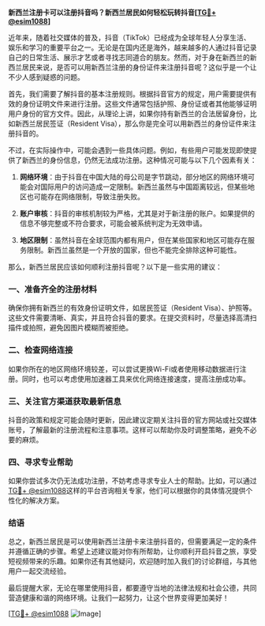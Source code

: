 **新西兰注册卡可以注册抖音吗？新西兰居民如何轻松玩转抖音[[TG💪+ @esim1088](https://t.me/s/esim1088)]**

近年来，随着社交媒体的普及，抖音（TikTok）已经成为全球年轻人分享生活、娱乐和学习的重要平台之一。无论是在国内还是海外，越来越多的人通过抖音记录自己的日常生活、展示才艺或者寻找志同道合的朋友。然而，对于身在新西兰的新西兰居民来说，是否可以用新西兰注册的身份证件来注册抖音呢？这似乎是一个让不少人感到疑惑的问题。

首先，我们需要了解抖音的基本注册规则。根据抖音官方的规定，用户需要提供有效的身份证明文件来进行注册。这些文件通常包括护照、身份证或者其他能够证明用户身份的官方文件。因此，从理论上讲，如果你持有新西兰的合法居留身份，比如新西兰居民签证（Resident Visa），那么你是完全可以用新西兰的身份证件来注册抖音的。

不过，在实际操作中，可能会遇到一些具体问题。例如，有些用户可能发现即使提供了新西兰的身份信息，仍然无法成功注册。这种情况可能与以下几个因素有关：

1. **网络环境**：由于抖音在中国大陆的母公司是字节跳动，部分地区的网络环境可能会对国际用户的访问造成一定限制。新西兰虽然与中国距离较远，但某些地区也可能存在网络限制，导致注册失败。
   
2. **账户审核**：抖音的审核机制较为严格，尤其是对于新注册的账户。如果提供的信息不够完整或不符合要求，可能会被系统判定为无效申请。

3. **地区限制**：虽然抖音在全球范围内都有用户，但在某些国家和地区可能存在服务限制。新西兰虽然是一个开放的国家，但也不能完全排除这种可能性。

那么，新西兰居民应该如何顺利注册抖音呢？以下是一些实用的建议：

### 一、准备齐全的注册材料

确保你拥有新西兰的有效身份证明文件，如居民签证（Resident Visa）、护照等。这些文件需要清晰、真实，并且符合抖音的要求。在提交资料时，尽量选择高清扫描件或拍照，避免因图片模糊而被拒绝。

### 二、检查网络连接

如果你所在的地区网络环境较差，可以尝试更换Wi-Fi或者使用移动数据进行注册。同时，也可以考虑使用加速器工具来优化网络连接速度，提高注册成功率。

### 三、关注官方渠道获取最新信息

抖音的政策和规定可能会随时更新，因此建议定期关注抖音的官方网站或社交媒体账号，了解最新的注册流程和注意事项。这样可以帮助你及时调整策略，避免不必要的麻烦。

### 四、寻求专业帮助

如果你尝试多次仍无法成功注册，不妨考虑寻求专业人士的帮助。比如，可以通过[TG💪+ @esim1088](https://t.me/s/esim1088)这样的平台咨询相关专家，他们可以根据你的具体情况提供个性化的解决方案。

### 结语

总之，新西兰居民是可以使用新西兰注册卡来注册抖音的，但需要满足一定的条件并遵循正确的步骤。希望上述建议能对你有所帮助，让你顺利开启抖音之旅，享受短视频带来的乐趣。如果你还有其他疑问，欢迎随时加入我们的讨论群组，与其他用户一起交流经验。

最后提醒大家，无论在哪里使用抖音，都要遵守当地的法律法规和社会公德，共同营造健康和谐的网络环境。让我们一起努力，让这个世界变得更加美好！

[[TG💪+ @esim1088](https://t.me/s/esim1088) ![Image](https://i.postimg.cc/4NQfJmqS/Snipaste-2025-05-13-00-14-12.png)]
